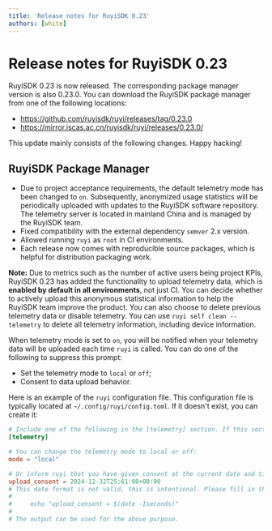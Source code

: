 ```yaml
---
title: 'Release notes for RuyiSDK 0.23'
authors: [white]
---
```


# Release notes for RuyiSDK 0.23

RuyiSDK 0.23 is now released. The corresponding package manager version is also 0.23.0.
You can download the RuyiSDK package manager from one of the following locations:

+ https://github.com/ruyisdk/ruyi/releases/tag/0.23.0
+ https://mirror.iscas.ac.cn/ruyisdk/ruyi/releases/0.23.0/

This update mainly consists of the following changes. Happy hacking!

## RuyiSDK Package Manager

+ Due to project acceptance requirements, the default telemetry mode has been changed to `on`. Subsequently, anonymized usage statistics will be periodically uploaded with updates to the RuyiSDK software repository. The telemetry server is located in mainland China and is managed by the RuyiSDK team.
+ Fixed compatibility with the external dependency `semver` 2.x version.
+ Allowed running `ruyi` as `root` in CI environments.
+ Each release now comes with reproducible source packages, which is helpful for distribution packaging work.

**Note:** Due to metrics such as the number of active users being project KPIs, RuyiSDK 0.23 has added the functionality to upload telemetry data, which is **enabled by default in all environments**, not just CI. You can decide whether to actively upload this anonymous statistical information to help the RuyiSDK team improve the product. You can also choose to delete previous telemetry data or disable telemetry. You can use `ruyi self clean --telemetry` to delete all telemetry information, including device information.

When telemetry mode is set to `on`, you will be notified when your telemetry data will be uploaded each time `ruyi` is called. You can do one of the following to suppress this prompt:

+ Set the telemetry mode to `local` or `off`;
+ Consent to data upload behavior.

Here is an example of the `ruyi` configuration file. This configuration file is typically located at `~/.config/ruyi/config.toml`. If it doesn't exist, you can create it:

```toml
# Include one of the following in the [telemetry] section. If this section doesn't exist, create it:
[telemetry]

# You can change the telemetry mode to local or off:
mode = "local"

# Or inform ruyi that you have given consent at the current date and time:
upload_consent = 2024-12-32T25:61:00+08:00
# This date format is not valid, this is intentional. Please fill in the current time of your operation. For example, execute the following command:
#
#     echo "upload_consent = $(date -Iseconds)"
#
# The output can be used for the above purpose.
```
